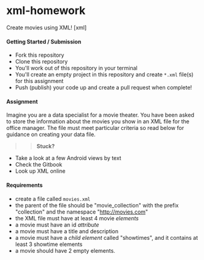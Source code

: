 # xml-homework
Create movies using XML! [xml]

#### Getting Started / Submission

* Fork this repository
* Clone this repository
* You'll work out of this repository in your terminal
* You'll create an empty project in this repository and create `*.xml` file(s) for this assignment
* Push (publish) your code up and create a pull request when complete!

#### Assignment

Imagine you are a data specialist for a movie theater. You have been asked to store the information about the movies you show in an XML file for the office manager. The file must meet particular criteria so read below for guidance on creating your data file.

>> **Stuck?** 
* Take a look at a few Android views by text
* Check the Gitbook
* Look up XML online

#### Requirements  
- create a file called `movies.xml`
- the parent of the file should be "movie_collection" with the prefix "collection" and the namespace "http://movies.com"
- the XML file must have at least 4 movie _elements_
- a movie must have an id _attribute_
- a movie must have a title and description
- a movie must have a _child element_ called "showtimes", and it contains at least 3 showtime elements
- a movie should have 2 empty elements.  
